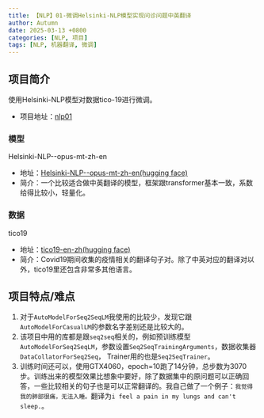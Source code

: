 ```yaml
---
title: 【NLP】01-微调Helsinki-NLP模型实现问诊问题中英翻译
author: Autumn
date: 2025-03-13 +0800
categories: [NLP, 项目]
tags: [NLP, 机器翻译, 微调]
---
```


## 项目简介
使用Helsinki-NLP模型对数据tico-19进行微调。
- 项目地址：[nlp01](https://github.com/AuTuMnnn458/NLP_project/tree/main/nlp01)

### 模型
Helsinki-NLP--opus-mt-zh-en 
- 地址：[Helsinki-NLP--opus-mt-zh-en(hugging face)](https://huggingface.co/Helsinki-NLP/opus-mt-zh-en)
- 简介：一个比较适合做中英翻译的模型，框架跟transformer基本一致，系数给得比较小，轻量化。

### 数据
tico19
- 地址：[tico19-en-zh(hugging face)](https://huggingface.co/datasets/gmnlp/tico19/viewer/en-zh)
- 简介：Covid19期间收集的疫情相关的翻译句子对。除了中英对应的翻译对以外，tico19里还包含非常多其他语言。

## 项目特点/难点
1. 对于`AutoModelForSeq2SeqLM`我使用的比较少，发现它跟`AutoModelForCasualLM`的参数名字差别还是比较大的。
2. 该项目中用的库都是跟`seq2seq`相关的，例如预训练模型`AutoModelForSeq2SeqLM`，参数设置`Seq2SeqTrainingArguments`，数据收集器`DataCollatorForSeq2Seq`， Trainer用的也是`Seq2SeqTrainer`。
3. 训练时间还可以，使用GTX4060，epoch=10跑了14分钟，总步数为3070步。训练出来的模型效果比想象中要好，除了数据集中的原问题可以正确回答，一些比较相关的句子也是可以正常翻译的。我自己做了一个例子：`我觉得我的肺部很痛，无法入睡。`翻译为`i feel a pain in my lungs and can't sleep.`。





